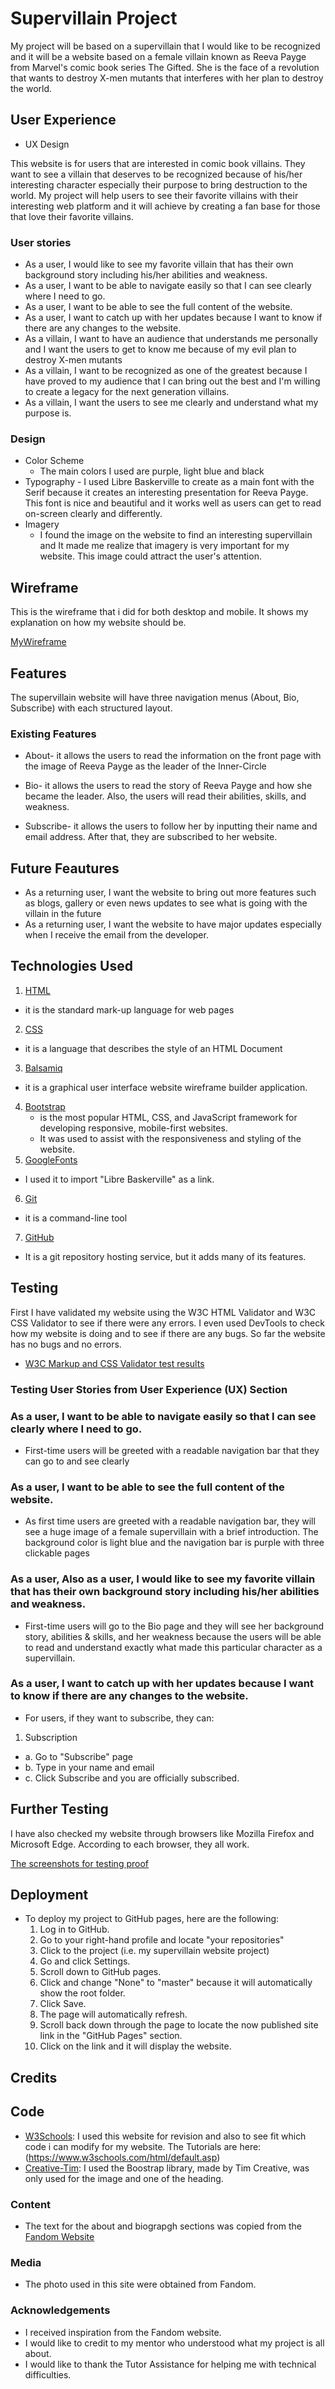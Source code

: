 # Supervillain Project

My project will be based on a supervillain that I  would like to be recognized 
and it will be a website based on a female villain known as Reeva Payge from Marvel's comic book series The Gifted. 
She is the face of a revolution that wants to destroy X-men mutants that interferes with her plan to destroy the world.

## User Experience
    
- UX Design

This website is for users that are interested in comic book villains. 
They want to see a villain that deserves to be recognized because of his/her interesting character especially 
their purpose to bring destruction to the world. 
My project will help users to see their favorite villains with their 
interesting web platform and it will achieve by creating a fan base for those that love their favorite villains.

### User stories
- As a user, I would like to see my favorite villain that has their own background story including 
his/her abilities and weakness.
- As a user, I want to be able to navigate easily so that I can see clearly where I need to go.
- As a user, I want to be able to see the full content of the website.
- As a user, I want to catch up with her updates because I want to know if there are any changes to the website.
- As a villain, I want to have an audience that understands me personally and 
I want the users to get to know me because of my evil plan to destroy X-men mutants
- As a villain, I want to be recognized as one of the greatest because I have proved 
to my audience that I can bring out the best and I'm willing to create a legacy for the next generation villains.
- As a villain, I want the users to see me clearly and understand what my purpose is.

### Design
 - Color Scheme
     -   The main colors I used are purple, light blue and black
- Typography
      -  I used Libre Baskerville to create as a main font with the Serif because it creates an interesting presentation for Reeva Payge. This font is nice and beautiful and it works well as users can get to read on-screen clearly and differently. 
- Imagery
    -  I found the image on the website to find an interesting supervillain and It made me realize that imagery is very important for my website. This image could attract the user's attention.

## Wireframe
This is the wireframe that i did for both desktop and mobile. It shows my explanation on how my website should be.

[MyWireframe](https://github.com/chikos96/my-super-villain-website-project/blob/f7597cf93501df89fec901b75046581da1e4f379/Documentation/supervillain-project.pdf)

## Features

The supervillain website will have three navigation menus (About, Bio, Subscribe) with each structured layout. 
 
### Existing Features
- About- it allows the users to read the information on the front page with the image of Reeva Payge as 
the leader of the Inner-Circle

- Bio- it allows the users to read the story of Reeva Payge and how she became the leader. 
Also, the users will read their abilities, skills, and weakness.

- Subscribe- it allows the users to follow her by inputting their name and email address. 
After that, they are subscribed to her website.

## Future Feautures
- As a returning user, I want the website to bring out more features such as blogs, 
gallery or even news updates to see what is going with the villain in the future
- As a returning user, I want the website to have major updates especially when I receive the email from the developer.

## Technologies Used

1. [HTML](https://en.wikipedia.org/wiki/HTML)
  - it is the standard mark-up language for web pages
2. [CSS](https://en.wikipedia.org/wiki/Cascading_Style_Sheets)
  - it is a language that describes the style of an HTML Document
3. [Balsamiq](https://en.wikipedia.org/wiki/Balsamiq)
  - it is a graphical user interface website wireframe builder application.
4. [Bootstrap](https://en.wikipedia.org/wiki/Bootstrap_(front-end_framework))
    - is the most popular HTML, CSS, and JavaScript framework for developing responsive, mobile-first websites. 
    - It was used to assist with the responsiveness and styling of the website. 
5. [GoogleFonts](https://fonts.google.com/)
  - I used it to import "Libre Baskerville" as a link.
6. [Git](https://git-scm.com/)
  - it is a command-line tool
7. [GitHub](https://github.com/)
  - It is a git repository hosting service, but it adds many of its features.

## Testing

First I have validated my website using the W3C HTML Validator and W3C CSS Validator to see if there were any errors. 
I even used DevTools to check how my website is doing and to see if there are any bugs. 
So far the website has no bugs and no errors.

-   [W3C Markup and CSS Validator test results](https://github.com/chikos96/my-super-villain-website-project/blob/07fe398f5d31815ef7f883188ed4cac34c6dd60c/documentation/screenshots%20for%20html%20and%20css%20validation.pdf)


### Testing User Stories from User Experience (UX) Section

### As a user, I want to be able to navigate easily so that I can see clearly where I need to go.
- First-time users will be greeted with a readable navigation bar that they can go to and see clearly
### As a user, I want to be able to see the full content of the website.
- As first time users are greeted with a readable navigation bar, 
they will see a huge image of a female supervillain with a brief introduction. 
The background color is light blue and the navigation bar is purple with three clickable pages

### As a user, Also as a user, I would like to see my favorite villain that has their own background story including his/her abilities and weakness.
- First-time users will go to the Bio page and they will see her background story, 
abilities & skills, and her weakness because the users will be able to read and 
understand exactly what made this particular character as a supervillain.
### As a user, I want to catch up with her updates because I want to know if there are any changes to the website.
- For users, if they want to subscribe, they can:

1. Subscription
 - a. Go to "Subscribe" page
 - b. Type in your name and email
 - c. Click Subscribe and you are officially subscribed.

## Further Testing

I have also checked my website through browsers like Mozilla Firefox and Microsoft Edge.
According to each browser, they all work.

[The screenshots for testing proof](https://github.com/chikos96/my-super-villain-website-project/blob/7511ee35f75b36a8b490733f2e3ec459035a4bcd/Documentation/screenshots%20for%20html%20and%20css%20validation.pdf)

## Deployment

- To deploy my project to GitHub pages, here are the following:
    1. Log in to GitHub.
    2. Go to your right-hand profile and locate "your repositories"
    3. Click to the project (i.e. my supervillain website project)
    4. Go and click Settings.
    5. Scroll down to GitHub pages.
    6. Click and change "None" to "master" because it will automatically show the root folder.
    7. Click Save.
    8. The page will automatically refresh.
    9. Scroll back down through the page to locate the now published site link in the "GitHub Pages" section. 
    10. Click on the link and it will display the website.

## Credits

## Code
-   [W3Schools](https://www.w3schools.com/): I used this website for revision and also to see fit which code i can modify for my website. The Tutorials are here: (https://www.w3schools.com/html/default.asp)
-   [Creative-Tim](https://www.creative-tim.com/cheatsheet/bootstrap4#): I used the Boostrap library, made by Tim Creative, was only used for the image and one of the heading.


### Content
- The text for the about and biograpgh sections was copied from the [Fandom Website](https://thegifted.fandom.com/wiki/Reeva_Payge)

### Media
- The photo used in this site were obtained from Fandom.

### Acknowledgements

- I received inspiration from the Fandom website.
- I would like to credit to my mentor who understood what my project is all about. 
- I would like to thank the Tutor Assistance for helping me with technical difficulties.


